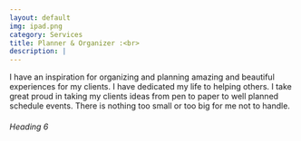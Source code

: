 ```yaml
---
layout: default
img: ipad.png
category: Services
title: Planner & Organizer :<br>
description: |
---
```

  I have an inspiration for organizing and planning amazing and beautiful experiences for my clients. I have dedicated my life to helping others. I take great proud in taking my clients ideas from pen to paper to well planned schedule events. There is nothing too small or too big for me not to handle.
  
  <h6>Heading 6</h6>
  

